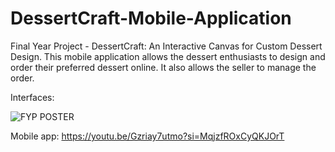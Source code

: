 # DessertCraft-Mobile-Application
Final Year Project - DessertCraft: An Interactive Canvas for Custom Dessert Design. This mobile application allows the dessert enthusiasts to design and order their preferred dessert online. It also allows the seller to manage the order.

Interfaces:

![FYP POSTER](https://github.com/user-attachments/assets/10f408de-9e86-479c-8018-e976be016d9f)

Mobile app:
https://youtu.be/Gzriay7utmo?si=MqjzfROxCyQKJOrT
